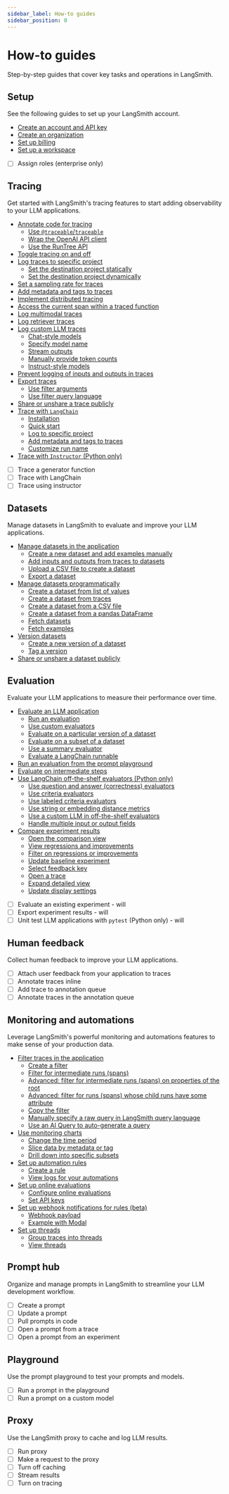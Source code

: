 ```yaml
---
sidebar_label: How-to guides
sidebar_position: 0
---
```


# How-to guides

Step-by-step guides that cover key tasks and operations in LangSmith.

## Setup

See the following guides to set up your LangSmith account.

- [Create an account and API key](./how_to_guides/setup/create_account_api_key)
- [Create an organization](./how_to_guides/setup/create_organization)
- [Set up billing](./how_to_guides/setup/set_up_billing)
- [Set up a workspace](./how_to_guides/setup/set_up_workspace)


* [ ] Assign roles (enterprise only)

## Tracing

Get started with LangSmith's tracing features to start adding observability to your LLM applications.

- [Annotate code for tracing](./how_to_guides/tracing/annotate_code)
  - [Use `@traceable`/`traceable`](./how_to_guides/tracing/annotate_code#use-traceable--traceable)
  - [Wrap the OpenAI API client](./how_to_guides/tracing/annotate_code#wrap-the-openai-client)
  - [Use the RunTree API](./how_to_guides/tracing/annotate_code#use-the-runtree-api)
- [Toggle tracing on and off](./how_to_guides/tracing/toggle_tracing)
- [Log traces to specific project](./how_to_guides/tracing/log_traces_to_project)
  - [Set the destination project statically](./how_to_guides/tracing/log_traces_to_project#set-the-destination-project-statically)
  - [Set the destination project dynamically](./how_to_guides/tracing/log_traces_to_project#set-the-destination-project-dynamically)
- [Set a sampling rate for traces](./how_to_guides/tracing/sample_traces)
- [Add metadata and tags to traces](./how_to_guides/tracing/add_metadata_tags)
- [Implement distributed tracing](./how_to_guides/tracing/distributed_tracing)
- [Access the current span within a traced function](./how_to_guides/tracing/access_current_span)
- [Log multimodal traces](./how_to_guides/tracing/log_multimodal_traces)
- [Log retriever traces](./how_to_guides/tracing/log_retriever_trace)
- [Log custom LLM traces](./how_to_guides/tracing/log_llm_trace)
  - [Chat-style models](./how_to_guides/tracing/log_llm_trace#chat-style-models)
  - [Specify model name](./how_to_guides/tracing/log_llm_trace#specify-model-name)
  - [Stream outputs](./how_to_guides/tracing/log_llm_trace#stream-outputs)
  - [Manually provide token counts](./how_to_guides/tracing/log_llm_trace#manually-provide-token-counts)
  - [Instruct-style models](./how_to_guides/tracing/log_llm_trace#instruct-style-models)
- [Prevent logging of inputs and outputs in traces](./how_to_guides/tracing/mask_inputs_outputs)
- [Export traces](./how_to_guides/tracing/export_traces)
  - [Use filter arguments](./how_to_guides/tracing/export_traces#use-filter-arguments)
  - [Use filter query language](./how_to_guides/tracing/export_traces#use-filter-query-language)
- [Share or unshare a trace publicly](./how_to_guides/tracing/share_trace)
- [Trace with `LangChain`](./how_to_guides/tracing/trace_with_langchain)
  - [Installation](./how_to_guides/tracing/trace_with_langchain#installation)
  - [Quick start](./how_to_guides/tracing/trace_with_langchain#quick-start)
  - [Log to specific project](./how_to_guides/tracing/trace_with_langchain#log-to-specific-project)
  - [Add metadata and tags to traces](./how_to_guides/tracing/trace_with_langchain#add-metadata-and-tags-to-traces)
  - [Customize run name](./how_to_guides/tracing/trace_with_langchain#customize-run-name)
- [Trace with `Instructor` (Python only)](./how_to_guides/tracing/trace_with_instructor)


* [ ] Trace a generator function
* [ ] Trace with LangChain
* [ ] Trace using instructor

## Datasets

Manage datasets in LangSmith to evaluate and improve your LLM applications.

- [Manage datasets in the application](./how_to_guides/datasets/manage_datasets_in_application)
  - [Create a new dataset and add examples manually](./how_to_guides/datasets/manage_datasets_in_application#create-a-new-dataset-and-add-examples-manually)
  - [Add inputs and outputs from traces to datasets](./how_to_guides/datasets/manage_datasets_in_application#add-inputs-and-outputs-from-traces-to-datasets)
  - [Upload a CSV file to create a dataset](./how_to_guides/datasets/manage_datasets_in_application#upload-a-csv-file-to-create-a-dataset)
  - [Export a dataset](./how_to_guides/datasets/manage_datasets_in_application#export-a-dataset)
- [Manage datasets programmatically](./how_to_guides/datasets/manage_datasets_programmatically)
  - [Create a dataset from list of values](./how_to_guides/datasets/manage_datasets_programmatically#create-a-dataset-from-list-of-values)
  - [Create a dataset from traces](./how_to_guides/datasets/manage_datasets_programmatically#create-a-dataset-from-traces)
  - [Create a dataset from a CSV file](./how_to_guides/datasets/manage_datasets_programmatically#create-a-dataset-from-a-csv-file)
  - [Create a dataset from a pandas DataFrame](./how_to_guides/datasets/manage_datasets_programmatically#create-a-dataset-from-a-pandas-dataframe)
  - [Fetch datasets](./how_to_guides/datasets/manage_datasets_programmatically#fetch-datasets)
  - [Fetch examples](./how_to_guides/datasets/manage_datasets_programmatically#fetch-examples)
- [Version datasets](./how_to_guides/datasets/version_datasets)
  - [Create a new version of a dataset](./how_to_guides/datasets/version_datasets#create-a-new-version-of-a-dataset)
  - [Tag a version](./how_to_guides/datasets/version_datasets#tag-a-version)
- [Share or unshare a dataset publicly](./how_to_guides/datasets/share_dataset)

## Evaluation

Evaluate your LLM applications to measure their performance over time.

- [Evaluate an LLM application](./how_to_guides/evaluation/evaluate_llm_application)
  - [Run an evaluation](./how_to_guides/evaluation/evaluate_llm_application#run-an-evaluation)
  - [Use custom evaluators](./how_to_guides/evaluation/evaluate_llm_application#use-custom-evaluators)
  - [Evaluate on a particular version of a dataset](./how_to_guides/evaluation/evaluate_llm_application#evaluate-on-a-particular-version-of-a-dataset)
  - [Evaluate on a subset of a dataset](./how_to_guides/evaluation/evaluate_llm_application#evaluate-on-a-subset-of-a-dataset)
  - [Use a summary evaluator](./how_to_guides/evaluation/evaluate_llm_application#use-a-summary-evaluator)
  - [Evaluate a LangChain runnable](./how_to_guides/evaluation/evaluate_llm_application#evaluate-a-langchain-runnable)
- [Run an evaluation from the prompt playground](./how_to_guides/evaluation/run_evaluation_from_prompt_playground)
- [Evaluate on intermediate steps](./how_to_guides/evaluation/evaluate_on_intermediate_steps)
- [Use LangChain off-the-shelf evaluators (Python only)](./how_to_guides/evaluation/use_langchain_off_the_shelf_evaluators)
  - [Use question and answer (correctness) evaluators](./how_to_guides/evaluation/use_langchain_off_the_shelf_evaluators#use-question-and-answer-correctness-evaluators)
  - [Use criteria evaluators](./how_to_guides/evaluation/use_langchain_off_the_shelf_evaluators#use-criteria-evaluators)
  - [Use labeled criteria evaluators](./how_to_guides/evaluation/use_langchain_off_the_shelf_evaluators#use-labeled-criteria-evaluators)
  - [Use string or embedding distance metrics](./how_to_guides/evaluation/use_langchain_off_the_shelf_evaluators#use-string-or-embedding-distance-metrics)
  - [Use a custom LLM in off-the-shelf evaluators](./how_to_guides/evaluation/use_langchain_off_the_shelf_evaluators#use-a-custom-llm-in-off-the-shelf-evaluators)
  - [Handle multiple input or output fields](./how_to_guides/evaluation/use_langchain_off_the_shelf_evaluators#handle-multiple-input-or-output-fields)
- [Compare experiment results](./how_to_guides/evaluation/compare_experiment_results)
  - [Open the comparison view](./how_to_guides/evaluation/compare_experiment_results#open-the-comparison-view)
  - [View regressions and improvements](./how_to_guides/evaluation/compare_experiment_results#view-regressions-and-improvements)
  - [Filter on regressions or improvements](./how_to_guides/evaluation/compare_experiment_results#filter-on-regressions-or-improvements)
  - [Update baseline experiment](./how_to_guides/evaluation/compare_experiment_results#update-baseline-experiment)
  - [Select feedback key](./how_to_guides/evaluation/compare_experiment_results#select-feedback-key)
  - [Open a trace](./how_to_guides/evaluation/compare_experiment_results#open-a-trace)
  - [Expand detailed view](./how_to_guides/evaluation/compare_experiment_results#expand-detailed-view)
  - [Update display settings](./how_to_guides/evaluation/compare_experiment_results#update-display-settings)


- [ ] Evaluate an existing experiment - will
- [ ] Export experiment results - will
- [ ] Unit test LLM applications with `pytest` (Python only) - will

## Human feedback

Collect human feedback to improve your LLM applications.

- [ ] Attach user feedback from your application to traces
- [ ] Annotate traces inline
- [ ] Add trace to annotation queue
- [ ] Annotate traces in the annotation queue

## Monitoring and automations

Leverage LangSmith's powerful monitoring and automations features to make sense of your production data.

- [Filter traces in the application](./how_to_guides/monitoring/filter_traces_in_application)
  - [Create a filter](./how_to_guides/monitoring/filter_traces_in_application#create-a-filter)
  - [Filter for intermediate runs (spans)](./how_to_guides/monitoring/filter_traces_in_application#filter-for-intermediate-runs-spans)
  - [Advanced: filter for intermediate runs (spans) on properties of the root](./how_to_guides/monitoring/filter_traces_in_application#advanced-filter-for-intermediate-runs-spans-on-properties-of-the-root)
  - [Advanced: filter for runs (spans) whose child runs have some attribute](./how_to_guides/monitoring/filter_traces_in_application#advanced-filter-for-runs-spans-whose-child-runs-have-some-attribute)
  - [Copy the filter](./how_to_guides/monitoring/filter_traces_in_application#copy-the-filter)
  - [Manually specify a raw query in LangSmith query language](./how_to_guides/monitoring/filter_traces_in_application#manually-specify-a-raw-query-in-langsmith-query-language)
  - [Use an AI Query to auto-generate a query](./how_to_guides/monitoring/filter_traces_in_application#use-an-ai-query-to-auto-generate-a-query)
- [Use monitoring charts](./how_to_guides/monitoring/use_monitoring_charts)
  - [Change the time period](./how_to_guides/monitoring/use_monitoring_charts#change-the-time-period)
  - [Slice data by metadata or tag](./how_to_guides/monitoring/use_monitoring_charts#slice-data-by-metadata-or-tag)
  - [Drill down into specific subsets](./how_to_guides/monitoring/use_monitoring_charts#drill-down-into-specific-subsets)
- [Set up automation rules](./how_to_guides/monitoring/rules)
  - [Create a rule](./how_to_guides/monitoring/rules#create-a-rule)
  - [View logs for your automations](./how_to_guides/monitoring/rules#view-logs-for-your-automations)
- [Set up online evaluations](./how_to_guides/monitoring/online_evaluations)
  - [Configure online evaluations](./how_to_guides/monitoring/online_evaluations#configure-online-evaluations)
  - [Set API keys](./how_to_guides/monitoring/online_evaluations#set-api-keys)
- [Set up webhook notifications for rules (beta)](./how_to_guides/monitoring/webhook_notifications)
  - [Webhook payload](./how_to_guides/monitoring/webhook_notifications#webhook-payload)
  - [Example with Modal](./how_to_guides/monitoring/webhook_notifications#example-with-modal)
- [Set up threads](./how_to_guides/monitoring/threads)
  - [Group traces into threads](./how_to_guides/monitoring/threads#group-traces-into-threads)
  - [View threads](./how_to_guides/monitoring/threads#view-threads)

## Prompt hub

Organize and manage prompts in LangSmith to streamline your LLM development workflow.

- [ ] Create a prompt
- [ ] Update a prompt
- [ ] Pull prompts in code
- [ ] Open a prompt from a trace
- [ ] Open a prompt from an experiment

## Playground

Use the prompt playground to test your prompts and models.

- [ ] Run a prompt in the playground
- [ ] Run a prompt on a custom model

## Proxy

Use the LangSmith proxy to cache and log LLM results.

- [ ] Run proxy
- [ ] Make a request to the proxy
- [ ] Turn off caching
- [ ] Stream results
- [ ] Turn on tracing
